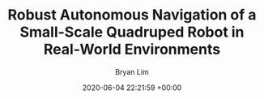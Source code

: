 ---
layout: post
title:  "Robust Autonomous Navigation of a Small-Scale Quadruped Robot in Real-World Environments"
date:   2020-06-04 22:21:59 +00:00
image: /images/IROS2020.png
categories: research
author: "Bryan Lim"
authors: "T Dudzik, M Chignoli, G Bledt, Bryan Lim, A Miller, D Kim, S Kim"
venue: "IROS"
arxiv:
paper: https://ieeexplore.ieee.org/document/9340701
--- 